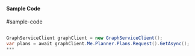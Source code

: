#### Sample Code
#sample-code 

```C#

GraphServiceClient graphClient = new GraphServiceClient();
var plans = await graphClient.Me.Planner.Plans.Request().GetAsync();
*** 

```